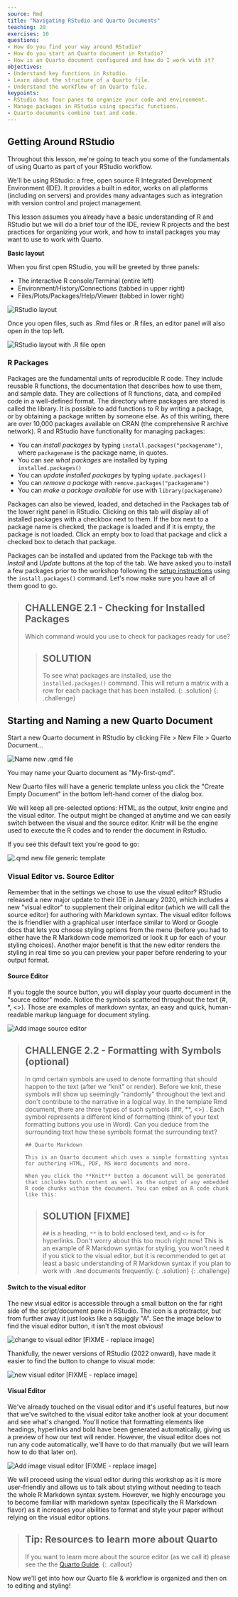 ```yaml
---
source: Rmd  
title: "Navigating RStudio and Quarto Documents"  
teaching: 20
exercises: 10
questions:
- How do you find your way around RStudio?
- How do you start an Quarto document in Rstudio?
- How is an Quarto document configured and how do I work with it?
objectives:
- Understand key functions in Rstudio.
- Learn about the structure of a Quarto file.
- Understand the workflow of an Quarto file.
keypoints:
- RStudio has four panes to organize your code and environment.
- Manage packages in RStudio using specific functions.
- Quarto documents combine text and code.
---
```



## Getting Around RStudio

Throughout this lesson, we're going to teach you some of the fundamentals of
using Quarto as part of your RStudio workflow.

We'll be using RStudio: a free, open source R Integrated Development Environment
(IDE). It provides a built in editor, works on all platforms
(including on servers) and provides many advantages such as integration with
version control and project management.

This lesson assumes you already have a basic understanding of R and RStudio but
we will do a brief tour of the IDE, review R projects and the best practices for
organizing your work, and how to install packages you may want to use to work
with Quarto.

**Basic layout**

When you first open RStudio, you will be greeted by three panels:

-   The interactive R console/Terminal (entire left)
-   Environment/History/Connections (tabbed in upper right)
-   Files/Plots/Packages/Help/Viewer (tabbed in lower right)

![RStudio layout](../fig/02-rstudio.PNG) 

Once you open files, such as .Rmd files or .R files, an editor panel will also
open in the top left.

![RStudio layout with .R file open](../fig/02-rstudio-script.PNG) 


### R Packages

Packages are the fundamental units of reproducible R code. They include reusable R functions, the documentation that describes how to use them, and sample data. They are collections of R functions, data, and compiled code in a well-defined format. The directory where packages are stored is called the library.
It is possible to add functions to R by writing a package, or by obtaining a
package written by someone else. As of this writing, there are over 10,000
packages available on CRAN (the comprehensive R archive network). R and RStudio
have functionality for managing packages:

-   You can *install packages* by typing `install.packages("packagename")`, where `packagename` is the package name, in quotes.
-   You can *see what packages* are installed by typing `installed.packages()`
-   You can *update installed packages* by typing `update.packages()`
-   You can *remove a package* with `remove.packages("packagename")`
-   You can *make a package available* for use with `library(packagename)`

Packages can also be viewed, loaded, and detached in the Packages tab of the
lower right panel in RStudio. Clicking on this tab will display all of installed
packages with a checkbox next to them. If the box next to a package name is
checked, the package is loaded and if it is empty, the package is not loaded.
Click an empty box to load that package and click a checked box to detach that
package.

Packages can be installed and updated from the Package tab with the *Install* and
*Update* buttons at the top of the tab. We have asked you to install a few packages prior to the workshop following the [setup instructions](https://github.com/UCSBCarpentry/Reproducible-Publications-with-RStudio/blob/main/setup.md) using the `install.packages()` command. Let's now make sure you have all of them good to go.

> ## CHALLENGE 2.1 - Checking for Installed Packages
> Which command would you use to check for packages ready for use?
>> ## SOLUTION
>> To see what packages are installed, use the `installed.packages()` command. This will return a matrix with a row for each package that has been installed. 
> {: .solution}
{: .challenge}

## Starting and Naming a new Quarto Document

Start a new Quarto document in RStudio by clicking File \> New File \> Quarto Document...

![Name new .qmd file](../fig/02-name-new-qmd.PNG)

You may name your Quarto document as "My-first-qmd".

New Quarto files will have a generic template unless you click the
"Create Empty Document" in the bottom left-hand corner of the dialog box.

We will keep all pre-selected options: HTML as the output, knitr engine and the visual editor. The output might be changed at anytime and we can easily switch between the visual and the source editor. Knitr will be the engine used to execute the R codes and to render the document in Rstudio.

If you see this default text you're good to go: 

![.qmd new file generic template](../fig/02-qmd-new-template.PNG)

### Visual Editor vs. Source Editor

Remember that in the settings we chose to use the visual editor? RStudio released a new major update to their IDE in January 2020, which includes a new "visual editor" to supplement their original editor (which we will call the source editor) for authoring with Markdown syntax. The visual editor follows the is friendlier with a graphical user interface similar to Word or Google docs that lets you choose styling options from the menu (before you had to either have the R Markdown code memorized or look it up for each of your styling choices). Another major benefit is that the new editor renders the styling in real time so you can preview your paper before rendering to your output format.

#### Source Editor

If you toggle the source button, you will display your quarto document in the "source editor" mode. Notice the symbols scattered throughout the text (#, *, <>). Those are examples of markdown syntax, an easy and quick, human-readable markup language for document styling.

![Add image source editor](../fig/02-qmd-source.PNG)


> ## CHALLENGE 2.2 - Formatting with Symbols (optional)
> In qmd certain symbols are used to denote formatting that should happen to the text (after we "knit" or render). Before we knit, these symbols will show up seemingly "randomly" throughout the text and don't contribute to the narrative in a logical way. In the template Rmd document, there are three types of such symbols (##, **, <>) . Each symbol represents a different kind of formatting (think of your text formatting buttons you use in Word). Can you deduce from the surrounding text how these symbols format the surrounding text?  
> ```
> ## Quarto Markdown
>
> This is an Quarto document which uses a simple formatting syntax for authoring HTML, PDF, MS Word documents and more. 
>
> When you click the **Knit** button a document will be generated that includes both content as well as the output of any embedded R code chunks within the document. You can embed an R code chunk like this:
> ```
>> ## SOLUTION [FIXME]
>> `##` is a heading, `**` is to bold enclosed text, and `<>` is for hyperlinks.
>> Don't worry about this too much right now! This is an example of R Markdown syntax for styling, you won't need it if you stick to the visual editor, but it is recommended to get at least a basic understanding of R Markdown syntax if you plan to work with `.Rmd` documents frequently.
> {: .solution}
{: .challenge}

#### Switch to the visual editor

The new visual editor is accessible through a small button on the far right side of the script/document pane in RStudio. The icon is a protractor, but from further away it just looks like a squiggly "A". See the image below to find the visual editor button, it isn't the most obvious!

![change to visual editor](../fig/02-visual-editor-spotlight.png)  [FIXME  - replace image]

Thankfully, the newer versions of RStudio (2022 onward), have made it easier to find the button to change to visual mode:

![new visual editor](../fig/02-visual-editor-updated.png) [FIXME  - replace image]

#### Visual Editor

We've already touched on the visual editor and it's useful features, but now that we've switched to the visual editor take another look at your document and see what's changed.
You'll notice that formatting elements like headings, hyperlinks and bold have been generated automatically, giving us a preview of how our text will render. However, the visual editor does not run any code automatically, we'll have to do that manually (but we will learn how to do that later on).

![Add image visual editor](../fig/02-visual-editor.PNG)  [FIXME  - replace image]

We will proceed using the visual editor during this workshop as it is more
user-friendly and allows us to talk about styling without needing to teach the
whole R Markdown syntax system. However, we highly encourage you to become
familiar with markdown syntax (specifically the R Markdown flavor) as it
increases your abilities to format and style your paper without relying on the
visual editor options.


> ## Tip: Resources to learn more about Quarto
> If you want to learn more about the source editor (as we call it) please see
> the the [Quarto Guide](https://quarto.org/docs/guide).
{: .callout}


Now we'll get into how our Quarto file & workflow is organized and then on
to editing and styling!
